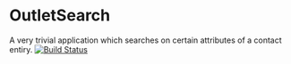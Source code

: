 # OutletSearch
A very trivial application which searches on certain attributes of a contact entiry.
[![Build Status](https://travis-ci.org/priyank85/OutletSearch.svg?branch=master)](https://travis-ci.org/priyank85/OutletSearch)
